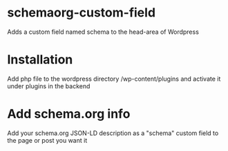 # schemaorg-custom-field
Adds a custom field named schema to the head-area of Wordpress

# Installation
Add php file to the wordpress directory /wp-content/plugins and activate it under plugins in the backend

# Add schema.org info
Add your schema.org JSON-LD description as a "schema" custom field to the page or post you want it
